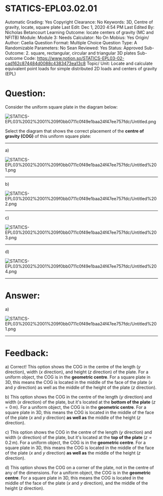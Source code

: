 # STATICS-EPL03.02.01

Automatic Grading: Yes
Copyright Clearance: No
Keywords: 3D, Centre of gravity, locate, square plate
Last Edit: Dec 1, 2020 4:54 PM
Last Edited By: Nicholas Betancourt
Learning Outcome: locate centers of gravity (MC and NFITB)
Module: Module 3:
Needs Calculator: No
On Mobius: Yes
Origin/ Author: Caelia
Question Format: Multiple Choice
Question Type: A
Randomizable Parameters: No
Sean Reviewed: Yes
Status: Approved
Sub-Outcome: 2. square, rectangular, circular and triangular 3D plates
Sub-outcome Code: https://www.notion.so/STATICS-EPL03-02-cad162c874484d0088c4383473ea13c8
Topic/ Unit: Locate and calculate equivalent point loads for simple distributed 2D loads and centers of gravity (EPL)

# Question:

Consider the uniform square plate in the diagram below:

![STATICS-EPL03%2002%2001%209f0bb0711c0f49e1baa24f47ee757fdc/Untitled.png](STATICS-EPL03%2002%2001%209f0bb0711c0f49e1baa24f47ee757fdc/Untitled.png)

Select the diagram that shows the correct placement of the **centre of gravity (COG)** of this uniform square plate:

---

a)

![STATICS-EPL03%2002%2001%209f0bb0711c0f49e1baa24f47ee757fdc/Untitled%201.png](STATICS-EPL03%2002%2001%209f0bb0711c0f49e1baa24f47ee757fdc/Untitled%201.png)

---

b)

![STATICS-EPL03%2002%2001%209f0bb0711c0f49e1baa24f47ee757fdc/Untitled%202.png](STATICS-EPL03%2002%2001%209f0bb0711c0f49e1baa24f47ee757fdc/Untitled%202.png)

---

c)

![STATICS-EPL03%2002%2001%209f0bb0711c0f49e1baa24f47ee757fdc/Untitled%203.png](STATICS-EPL03%2002%2001%209f0bb0711c0f49e1baa24f47ee757fdc/Untitled%203.png)

---

d)

![STATICS-EPL03%2002%2001%209f0bb0711c0f49e1baa24f47ee757fdc/Untitled%204.png](STATICS-EPL03%2002%2001%209f0bb0711c0f49e1baa24f47ee757fdc/Untitled%204.png)

---

# Answer:

a)

![STATICS-EPL03%2002%2001%209f0bb0711c0f49e1baa24f47ee757fdc/Untitled%201.png](STATICS-EPL03%2002%2001%209f0bb0711c0f49e1baa24f47ee757fdc/Untitled%201.png)

---

# Feedback:

a) Correct! This option shows the COG in the centre of the length ($y$ direction), width ($x$ direction), and height ($z$ direction) of the plate. For a uniform object, the COG is in the **geometric centre**. For a square plate in 3D, this means the COG is located in the middle of the face of the plate ($x$ and $y$ direction) as well as the middle of the height of the plate ($z$ direction). 

b) This option shows the COG in the centre of the length ($y$ direction) and width ($x$ direction) of the plate, but it's located at the **bottom of the plate** ($z=0\,\mathrm{m}$). For a uniform object, the COG is in the **geometric centre**. For a square plate in 3D, this means the COG is located in the middle of the face of the plate ($x$ and $y$ direction) **as well as** the middle of the height ($z$ direction). 

c) This option shows the COG in the centre of the length ($y$ direction) and width ($x$ direction) of the plate, but it's located at the **top of the plate** ($z=0.2\,\mathrm{m}$). For a uniform object, the COG is in the **geometric centre**. For a square plate in 3D, this means the COG is located in the middle of the face of the plate ($x$ and $y$ direction) **as well as** the middle of the height ($z$ direction). 

d) This option shows the COG on a corner of the plate, not in the centre of any of the dimensions. For a uniform object, the COG is in the **geometric centre**. For a square plate in 3D, this means the COG is located in the middle of the face of the plate ($x$ and $y$ direction), and the middle of the height ($z$ direction).